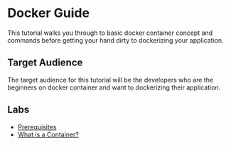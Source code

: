 # Docker Guide

This tutorial walks you through to basic docker container concept and commands before getting your hand dirty to dockerizing your application.

## Target Audience

The target audience for this tutorial will be the developers who are the beginners on docker container and want to dockerizing their application.

## Labs

* [Prerequisites](docs/01-prerequisites.md)
* [What is a Container?](docs/02-what-is-container.md)